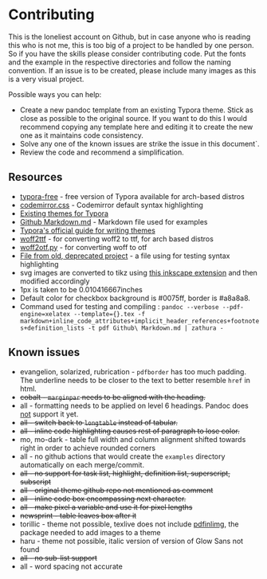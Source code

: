 # Contributing

This is the loneliest account on Github, but in case anyone who is reading this who is not me, this is too big of a project to be handled by one person. So if you have the skills please consider contributing code.
Put the fonts and the example in the respective directories and follow the naming convention.
If an issue is to be created, please include many images as this is a very visual project.

Possible ways you can help:
+ Create a new pandoc template from an existing Typora theme. Stick as close as possible to the original source. If you want to do this I would recommend copying any template here and editing it to create the new one as it maintains code consistency.
+ Solve any one of the known issues are strike the issue in this document`.
+ Review the code and recommend a simplification.

## Resources

+ [typora-free](https://aur.archlinux.org/packages/typora-free) - free version of Typora available for arch-based distros
+ [codemirror.css](https://github.com/codemirror/CodeMirror/blob/master/lib/codemirror.css) - Codemirror default syntax highlighting
+ [Existing themes for Typora](https://theme.typora.io/)
+ [Github Markdown.md](https://github.com/cab-1729/Random-host/blob/main/Github%20Markdown.md) - Markdown file used for examples
+ [Typora's official guide for writing themes](https://theme.typora.io/doc/Write-Custom-Theme/)
+ [woff2ttf](https://archlinux.org/packages/extra/x86_64/woff2/) -  for converting woff2 to ttf, for arch based distros
+ [woff2otf.py](https://github.com/hanikesn/woff2otf) -  for converting woff to otf
+ [File from old, deprecated project](https://github.com/cab-1729/SchoolStuff/blob/main/School%20material/Program.cs) - a file using for testing syntax highlighting
+ svg images are converted to tikz using [this inkscape extension](https://github.com/xyz2tex/svg2tikz) and then modified accordingly
+ 1px is taken to be 0.010416667inches
+ Default color for checkbox background is #0075ff, border is #a8a8a8.
+ Command used for testing and compiling : ```pandoc --verbose --pdf-engine=xelatex --template={}.tex -f markdown+inline_code_attributes+implicit_header_references+footnotes+definition_lists -t pdf Github\ Markdown.md | zathura -```

## Known issues

+ evangelion, solarized, rubrication - ```pdfborder``` has too much padding. The underline needs to be closer to the text to better resemble ```href``` in html.
+ ~~cobalt - ```marginpar``` needs to be aligned with the heading.~~
+ all - formatting needs to be applied on level 6 headings. Pandoc does [not](https://github.com/jgm/pandoc/issues/8069) support it yet.
+ ~~all - switch back to ```longtable``` instead of tabular.~~
+ ~~all - inline code highlighting causes rest of paragraph to lose color.~~
+ mo, mo-dark - table full width and column alignment shifted towards right in order to achieve rounded corners
+ all - no github actions that would create the ```examples``` directory automatically on each merge/commit.
+ ~~all - no support for task list, highlight, definition list, superscript, subscript~~
+ ~~all - original theme github repo not mentioned as comment~~
+ ~~all - inline code box encompassing next character.~~
+ ~~all - make pixel a variable and use it for pixel lengths~~
+ ~~newsprint - table leaves box after it~~
+ torillic - theme not possible, texlive does not include [pdfinlimg](https://github.com/zerotoc/pdfinlimg), the package needed to add images to a theme
+ haru - theme not possible, italic version of version of Glow Sans not found
+ ~~all - no sub-list support~~
+ all - word spacing not accurate
